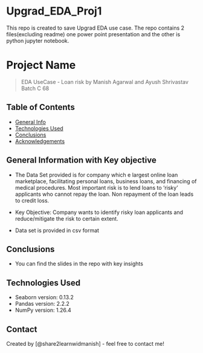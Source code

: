 # Upgrad_EDA_Proj1

This repo is created to save Upgrad EDA use case. 
The repo contains 2 files(excluding readme) one power point presentation and the other is python jupyter notebook. 


# Project Name
> EDA UseCase - Loan risk by Manish Agarwal and Ayush Shrivastav Batch C 68


## Table of Contents
* [General Info](#general-information)
* [Technologies Used](#technologies-used)
* [Conclusions](#conclusions)
* [Acknowledgements](#acknowledgements)

<!-- You can include any other section that is pertinent to your problem -->

## General Information with Key objective 
- The Data Set provided is for company which e largest online loan marketplace, facilitating personal loans, business loans, and financing of medical procedures. 
Most important risk is to lend loans to ‘risky’ applicants who cannot repay the loan. Non repayment of the loan leads to credit loss. 

- Key Objective: Company wants to identify risky loan applicants and reduce/mitigate the risk to certain extent.

- Data set is provided in csv format


<!-- You don't have to answer all the questions - just the ones relevant to your project. -->

## Conclusions
- You can find the slides in the repo with key insights 

<!-- You don't have to answer all the questions - just the ones relevant to your project. -->


## Technologies Used
- Seaborn version: 0.13.2
- Pandas version: 2.2.2
- NumPy version: 1.26.4

<!-- As the libraries versions keep on changing, it is recommended to mention the version of library used in this project -->



## Contact
Created by [@share2learnwidmanish] - feel free to contact me!


<!-- Optional -->
<!-- ## License -->
<!-- This project is open source and available under the [... License](). -->

<!-- You don't have to include all sections - just the one's relevant to your project -->
